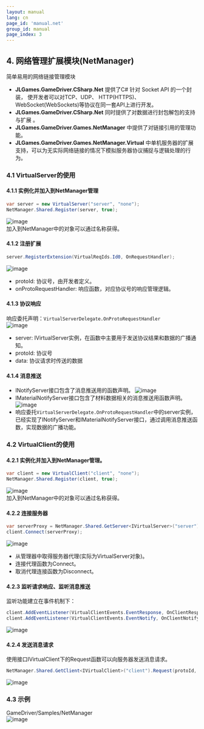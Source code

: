 ```yaml
---
layout: manual
lang: cn
page_id: 'manual.net'
group_id: manual
page_index: 3
---
```

## 4. 网络管理扩展模块(NetManager)
简单易用的网络链接管理模块  
+ **JLGames.GameDriver.CSharp.Net** 提供了C# 针对 Socket API 的一个封装， 使开发者可以对TCP、UDP、 HTTP(HTTPS)、WebSocket(WebSockets)等协议在同一套API上进行开发。
+ **JLGames.GameDriver.CSharp.Net** 同时提供了对数据进行封包解包的支持与扩展 。
+ **JLGames.GameDriver.Games.NetManager** 中提供了对链接引用的管理功能。 
+ **JLGames.GameDriver.Games.NetManager.Virtual** 中单机服务器的扩展支持，可以为无实际网络链接的情况下模拟服务器协议捕捉与逻辑处理的行为。 

### 4.1 VirtualServer的使用

#### 4.1.1 实例化并加入到NetManager管理
```C#
var server = new VirtualServer("server", "none");
NetManager.Shared.Register(server, true);
```
![image](assets/img/net_7.png)  
加入到NetManager中的对象可以通过名称获得。  

#### 4.1.2 注册扩展
```C#
server.RegisterExtension(VirtualReqIds.Id0, OnRequestHandler);
```
![image](assets/img/net_8.png)  
+ protoId: 协议号，由开发者定义。
+ onProtoRequestHandler: 响应函数，对应协议号的响应管理逻辑。

#### 4.1.3 协议响应
响应委托声明：`VirtualServerDelegate.OnProtoRequestHandler`  
![image](assets/img/net_9.png)  
+ server: IVirtualServer实例，在函数中主要用于发送协议结果和数据的广播通知。
+ protoId: 协议号
+ data: 协议请求时传送的数据

#### 4.1.4 消息推送
+ INotifyServer接口包含了消息推送用的函数声明。
![image](assets/img/net_10.png)  
+ IMaterialNotifyServer接口包含了材料数据相关的消息推送用函数声明。
![image](assets/img/net_11.png)  
+ 响应委托`VirtualServerDelegate.OnProtoRequestHandler`中的server实例，已经实现了INotifyServer和IMaterialNotifyServer接口，通过调用消息推送函数，实现数据的广播功能。

### 4.2 VirtualClient的使用

#### 4.2.1 实例化并加入到NetManager管理。
```C#
var client = new VirtualClient("client", "none");
NetManager.Shared.Register(client, true);
```
![image](assets/img/net_7.png)  
加入到NetManager中的对象可以通过名称获得。  

#### 4.2.2 连接服务器
```C#
var serverProxy = NetManager.Shared.GetServer<IVirtualServer>("server") as IVirtualServerProxy;
client.Connect(serverProxy);
```
![image](assets/img/net_12.png)  
+ 从管理器中取得服务器代理(实际为VirtualServer对象)。
+ 连接代理函数为Connect。
+ 取消代理连接函数为Disconnect。

#### 4.2.3 监听请求响应、监听消息推送
监听功能建立在事件机制下：  
```C#
client.AddEventListener(VirtualClientEvents.EventResponse, OnClientResponse);
client.AddEventListener(VirtualClientEvents.EventNotify, OnClientNotify);
```
![image](assets/img/net_13.png)  

#### 4.2.4 发送消息请求
使用接口IVirtualClient下的Request函数可以向服务器发送消息请求。
```C#
NetManager.Shared.GetClient<IVirtualClient>("client").Request(protoId, m_InputRequestData.text.Trim());
```
![image](assets/img/net_14.png)  

### 4.3 示例
GameDriver/Samples/NetManager  
![image](assets/img/net_6.png)  